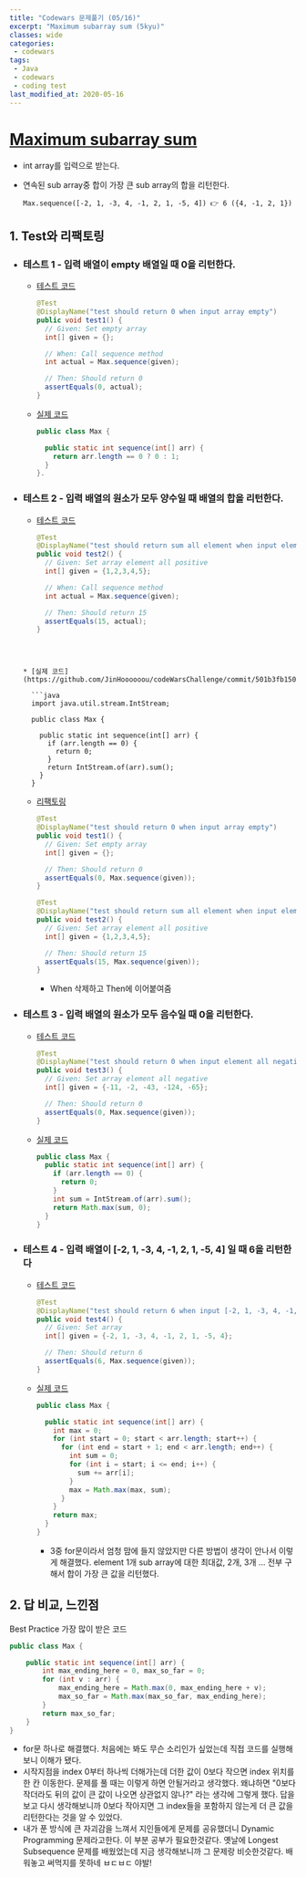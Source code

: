 ```yaml
---
title: "Codewars 문제풀기 (05/16)"
excerpt: "Maximum subarray sum (5kyu)"
classes: wide
categories:
 - codewars
tags:
 - Java
 - codewars
 - coding test
last_modified_at: 2020-05-16
---
```




# [Maximum subarray sum](https://www.codewars.com/kata/54521e9ec8e60bc4de000d6c/train/java)

* int array를 입력으로 받는다.

* 연속된 sub array중 합이 가장 큰 sub array의 합을 리턴한다.

  ``` 
  Max.sequence([-2, 1, -3, 4, -1, 2, 1, -5, 4]) 👉 6 ({4, -1, 2, 1})
  ```

  



## 1. Test와 리팩토링

* ### 테스트 1 - 입력 배열이 empty 배열일 때 0을 리턴한다.

  * [테스트 코드](https://github.com/JinHoooooou/codeWarsChallenge/commit/c49c1e174808f3d165484f9c53c9a3118d74ed81)

    ```java
    @Test
    @DisplayName("test should return 0 when input array empty")
    public void test1() {
      // Given: Set empty array
      int[] given = {};
    
      // When: Call sequence method
      int actual = Max.sequence(given);
    
      // Then: Should return 0
      assertEquals(0, actual);
    }
    ```

    

  * [실제 코드](https://github.com/JinHoooooou/codeWarsChallenge/commit/c2a7f80bf102f2850f41c65b11675bec95c35189)

    ```java
    public class Max {
    
      public static int sequence(int[] arr) {
        return arr.length == 0 ? 0 : 1;
      }
    }.
    ```

* ### 테스트 2 - 입력 배열의 원소가 모두 양수일 때 배열의 합을 리턴한다.

  * [테스트 코드](https://github.com/JinHoooooou/codeWarsChallenge/commit/30d5e126bc113682d3c5cf872bd5d8cbda20cf0c)

    ```java
    @Test
    @DisplayName("test should return sum all element when input element all positive")
    public void test2() {
      // Given: Set array element all positive
      int[] given = {1,2,3,4,5};
    
      // When: Call sequence method
      int actual = Max.sequence(given);
    
      // Then: Should return 15
      assertEquals(15, actual);
    }
  ```
  
    
  
  * [실제 코드](https://github.com/JinHoooooou/codeWarsChallenge/commit/501b3fb150fec9405af54d8a6d45823e3ae95eae)
  
    ```java
    import java.util.stream.IntStream;
    
    public class Max {
    
      public static int sequence(int[] arr) {
        if (arr.length == 0) {
          return 0;
        }
        return IntStream.of(arr).sum();
      }
    }
    ```
  
  * [리팩토링](https://github.com/JinHoooooou/codeWarsChallenge/commit/add6e0537a01f634bba5c543ef04404f914570e9)
  
    ```java
    @Test
    @DisplayName("test should return 0 when input array empty") 
    public void test1() {
      // Given: Set empty array
      int[] given = {};
    
      // Then: Should return 0
      assertEquals(0, Max.sequence(given));
    }
    
    @Test
    @DisplayName("test should return sum all element when input element all positive")
    public void test2() {
      // Given: Set array element all positive
      int[] given = {1,2,3,4,5};
    
      // Then: Should return 15
      assertEquals(15, Max.sequence(given));
    }
    ```
  
    * When 삭제하고 Then에 이어붙여줌

* ### 테스트 3 - 입력 배열의 원소가 모두 음수일 때 0을 리턴한다.

  * [테스트 코드](https://github.com/JinHoooooou/codeWarsChallenge/commit/25aa4333f236ccc040245d8a95bdc59e5b5c72db)

    ```java
    @Test
    @DisplayName("test should return 0 when input element all negative")
    public void test3() {
      // Given: Set array element all negative
      int[] given = {-11, -2, -43, -124, -65};
    
      // Then: Should return 0
      assertEquals(0, Max.sequence(given));
    }
    ```

  * [실제 코드](https://github.com/JinHoooooou/codeWarsChallenge/commit/a3a36b89ef1503d5182fa5fcedc2cad9d5368931)

    ```java
    public class Max {
      public static int sequence(int[] arr) {
        if (arr.length == 0) {
          return 0;
        }
        int sum = IntStream.of(arr).sum();
        return Math.max(sum, 0);
      }
    }
    ```

* ### 테스트 4 - 입력 배열이 [-2, 1, -3, 4, -1, 2, 1, -5, 4] 일 때 6을 리턴한다

  * [테스트 코드](https://github.com/JinHoooooou/codeWarsChallenge/commit/9bdbe8848189573430b8dbaeaf087a7b7e42b023)

    ```java
    @Test
    @DisplayName("test should return 6 when input [-2, 1, -3, 4, -1, 2, 1, -5, 4]")
    public void test4() {
      // Given: Set array
      int[] given = {-2, 1, -3, 4, -1, 2, 1, -5, 4};
    
      // Then: Should return 6
      assertEquals(6, Max.sequence(given));
    }
    ```

  * [실제 코드](https://github.com/JinHoooooou/codeWarsChallenge/commit/bbf477a99be15b4bcaf6d2af7cf3e5da8842e021)

    ```java
    public class Max {
    
      public static int sequence(int[] arr) {
        int max = 0;
        for (int start = 0; start < arr.length; start++) {
          for (int end = start + 1; end < arr.length; end++) {
            int sum = 0;
            for (int i = start; i <= end; i++) {
              sum += arr[i];
            }
            max = Math.max(max, sum);
          }
        }
        return max;
      }
    }
    ```

    * 3중 for문이라서 엄청 맘에 들지 않았지만 다른 방법이 생각이 안나서 이렇게 해결했다. element 1개 sub array에 대한 최대값, 2개, 3개 ... 전부 구해서 합이 가장 큰 값을 리턴했다.



## 2. 답 비교, 느낀점

Best Practice 가장 많이 받은 코드

```java
public class Max {

    public static int sequence(int[] arr) {
        int max_ending_here = 0, max_so_far = 0;
        for (int v : arr) {
            max_ending_here = Math.max(0, max_ending_here + v);
            max_so_far = Math.max(max_so_far, max_ending_here);
        }
        return max_so_far;
    }
}
```

* for문 하나로 해결했다. 처음에는 봐도 무슨 소리인가 싶었는데 직접 코드를 실행해보니 이해가 됐다.
* 시작지점을 index 0부터 하나씩 더해가는데 더한 값이 0보다 작으면 index 위치를 한 칸 이동한다. 문제를 풀 때는 이렇게 하면 안될거라고 생각했다. 왜냐하면 "0보다 작더라도 뒤의 값이 큰 값이 나오면 상관없지 않나?" 라는 생각에 그렇게 했다. 답을 보고 다시 생각해보니까 0보다 작아지면 그 index들을 포함하지 않는게 더 큰 값을 리턴한다는 것을 알 수 있었다.
* 내가 푼 방식에 큰 자괴감을 느껴서 지인들에게 문제를 공유했더니 Dynamic Programming 문제라고한다. 이 부분 공부가 필요한것같다. 옛날에 Longest Subsequence 문제를 배웠었는데 지금 생각해보니까 그 문제랑 비슷한것같다. 배워놓고 써먹지를 못하네 ㅂㄷㅂㄷ 야발!
